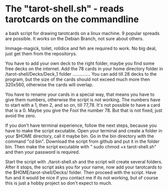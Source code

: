 #  The "tarot-shell.sh" - reads tarotcards on the commandline 
a bash script for drawing tarotcards on a linux machine. 9 popular spreads are possible. 
It works on the Debian Branch, not sure about others.
 
Immage-magick, toilet, rolldice and feh are required to work. 
No big deal, just get them from the repositorys.




 You have to add your own deck to the right folder, maybe you find some free decks on the internet. 
 Add the 78 cards in your home directory folder in /tarot-shell/Decks/Deck_1 folder ..............
 You can add till 28 decks to the program, but the size of the cards should not exceed much more then 320x560, 
 otherwise the cards will overlap.

 You have to rename your cards in a special way, that means you have to give them numbers, otherwise the script is not working.
 The numbers have to start with a 1, then 2, and so on, till 77,78. 
 It's not possible to have a card that is a 0.
 Maybe you give the Fool the number 78. But that is not fixed, just avoid the zero.

 If you don't have terminal experience, follow the next steps, because you have to make the script excutable.
 Open your terminal and create a folder in your $HOME directory, call it maybe bin.
 Go in the bin directory with the command "cd bin".
 Download the script from github and put it in the folder bin.
 Then make the script excutable with " sudo chmod +x tarot-shell.sh"
 and then your password is required.
 
 Start the script with ./tarot-shell.sh  and the script will create several folders.
 After it stops, the script asks you for your name, now add your tarotcards to the $HOME/tarot-shell/Decks/ folder.
 Then proceed with the script.
 Have fun and it would be nice if you contact me if its not working, but of course this is just a hobby project so don't
 expect to much. 
 


